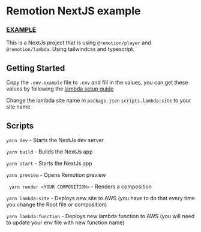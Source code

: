 # Remotion NextJS example

### [EXAMPLE](https://remotion-next-example.vercel.app/)

This is a NextJs project that is using `@remotion/player` and `@remotion/lambda`. Using tailwindcss and typescript.

## Getting Started

Copy the `.env.example` file to `.env` and fill in the values, you can get these values by following the [lambda setup guide](https://www.remotion.dev/docs/lambda/setup)

Change the lambda site name in `package.json` `scripts.lambda:site` to your site name

## Scripts

`yarn dev` - Starts the NextJs dev server

`yarn build` - Builds the NextJs app

`yarn start` - Starts the NextJs app

`yarn preview` - Opens Remotion preview 

` yarn render <YOUR COMPOSITION>` - Renders a composition

`yarn lambda:site` - Deploys new site to AWS (you have to do that every time you change the Root file or composition)

`yarn lambda:function` - Deploys new lambda function to AWS (you will need to update your env file with new function name)

